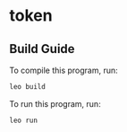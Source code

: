 # token

## Build Guide

To compile this program, run:
```bash
leo build
```

To run this program, run:
```bash
leo run
```